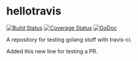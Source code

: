 # hellotravis

[![Build Status](https://travis-ci.org/alexanderfahlke/hellotravis-golang.svg)](https://travis-ci.org/alexanderfahlke/hellotravis-golang) [![Coverage Status](https://coveralls.io/repos/alexanderfahlke/hellotravis-golang/badge.svg?branch=master&service=github)](https://coveralls.io/github/alexanderfahlke/hellotravis-golang?branch=master) [![GoDoc](https://godoc.org/github.com/alexanderfahlke/hellotravis-golang?status.svg)](https://godoc.org/github.com/alexanderfahlke/hellotravis-golang)

A repository for testing golang stuff with travis-ci.

Added this new line for testing a PR.
